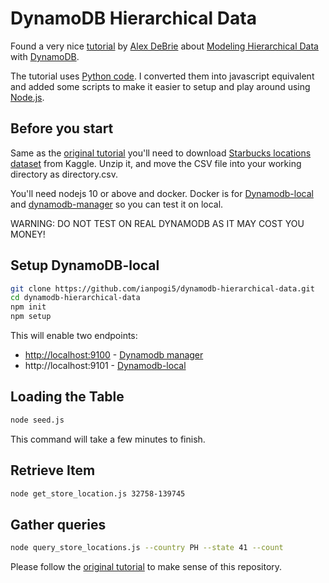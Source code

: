 # DynamoDB Hierarchical Data

Found a very nice [tutorial](https://www.dynamodbguide.com/hierarchical-data) by [Alex DeBrie](https://github.com/alexdebrie) about [Modeling Hierarchical Data](https://www.dynamodbguide.com/hierarchical-data)  with [DynamoDB](https://aws.amazon.com/dynamodb/).

The tutorial uses [Python code](https://github.com/alexdebrie/dynamodbguide.com/tree/master/examples/starbucks). I converted them into javascript equivalent and added some scripts to make it easier to setup and play around using [Node.js](https://nodejs.org/en/).

## Before you start

Same as the [original tutorial](https://www.dynamodbguide.com/hierarchical-data) you'll need to download [Starbucks locations dataset](https://www.kaggle.com/starbucks/store-locations) from Kaggle. Unzip it, and move the CSV file into your working directory as directory.csv.

You'll need nodejs 10 or above and docker. Docker is for [Dynamodb-local](https://hub.docker.com/r/amazon/dynamodb-local) and [dynamodb-manager](https://hub.docker.com/r/taydy/dynamodb-manager/)  so you can test it on local.

WARNING: DO NOT TEST ON REAL DYNAMODB AS IT MAY COST YOU MONEY!

## Setup DynamoDB-local

```bash
git clone https://github.com/ianpogi5/dynamodb-hierarchical-data.git
cd dynamodb-hierarchical-data
npm init
npm setup
```

This will enable two endpoints:

* [http://localhost:9100](http://localhost:9100) - [Dynamodb manager](https://hub.docker.com/r/taydy/dynamodb-manager/)
* http://localhost:9101 - [Dynamodb-local](https://hub.docker.com/r/amazon/dynamodb-local) 

## Loading the Table

```bash
node seed.js
```

This command will take a few minutes to finish.

## Retrieve Item

```bash
node get_store_location.js 32758-139745
```

## Gather queries

```bash
node query_store_locations.js --country PH --state 41 --count
```

Please follow the [original tutorial](https://www.dynamodbguide.com/hierarchical-data) to make sense of this repository.
